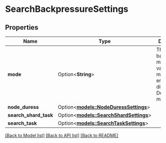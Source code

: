# SearchBackpressureSettings

## Properties

Name | Type | Description | Notes
------------ | ------------- | ------------- | -------------
**mode** | Option<**String**> | The search backpressure mode. Valid values are monitor_only, enforced, or disabled. Default is monitor_only | [optional]
**node_duress** | Option<[**models::NodeDuressSettings**](Node_duress_settings.md)> |  | [optional]
**search_shard_task** | Option<[**models::SearchShardSettings**](Search_shard_settings.md)> |  | [optional]
**search_task** | Option<[**models::SearchTaskSettings**](Search_task_settings.md)> |  | [optional]

[[Back to Model list]](../README.md#documentation-for-models) [[Back to API list]](../README.md#documentation-for-api-endpoints) [[Back to README]](../README.md)


